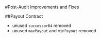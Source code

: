 #Post-Audit Improvements and Fixes

##Payout Contract

* unused `successorR4` removed
* unused `maxPayout` and `minPayout` removed